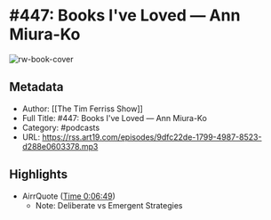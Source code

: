 # #447: Books I've Loved — Ann Miura-Ko

![rw-book-cover](https://readwise-assets.s3.amazonaws.com/static/images/article3.5c705a01b476.png)

## Metadata
- Author: [[The Tim Ferriss Show]]
- Full Title: #447: Books I've Loved — Ann Miura-Ko
- Category: #podcasts
- URL: https://rss.art19.com/episodes/9dfc22de-1799-4987-8523-d288e0603378.mp3

## Highlights
- AirrQuote ([Time 0:06:49](https://www.airr.io/quote/5f372471a7c7e03c3099a882))
    - Note: Deliberate vs Emergent Strategies
